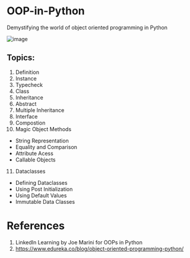 # OOP-in-Python
Demystifying the world of object oriented programming in Python

![image](https://user-images.githubusercontent.com/6689256/110258410-7cb16f80-7f70-11eb-8a8e-ad94328ae63f.png)

## Topics:
1. Definition
2. Instance
3. Typecheck
4. Class
5. Inheritance
6. Abstract
7. Multiple Inheritance
8. Interface
9. Compostion
10. Magic Object Methods
- String Representation
- Equality and Comparison
- Attribute Acess
- Callable Objects
11. Dataclasses
- Defining Dataclasses
- Using Post Initialization
- Using Default Values
- Immutable Data Classes

# References
1. LinkedIn Learning by Joe Marini for OOPs in Python
2. https://www.edureka.co/blog/object-oriented-programming-python/
